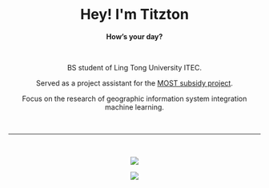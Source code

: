<br>
<h1 align="center">Hey! I'm Titzton</h1>
<p align="center"><b>How’s your day?</b></p>
<br>
<p align="center">BS student of Ling Tong University ITEC.</p>
<p align="center">Served as a project assistant for the <a href="https://wsts.most.gov.tw/STSWeb/Award/AwardDialog.aspx?year=109&sys=QS01&no=109WFDC210004">MOST subsidy project</a>.</p>
<p align="center">Focus on the research of geographic information system integration machine learning.</p>
<br>
<hr>
<br>
<p align="center">
  <a href="https://github.com/DenverCoder1/github-readme-streak-stats">
    <img src="https://github-readme-stats.vercel.app/api/top-langs/?username=titzton&layout=compact&theme=ayu-mirage&count_private=true&langs_count=9"/>
  </a>
</p>
<p align="center">
  <a href="https://github.com/DenverCoder1/github-readme-streak-stats">
    <img src="https://github-readme-stats.vercel.app/api?username=titzton&theme=ayu-mirage&show_icons=true&count_private=true&hide=contribs"/>
  </a>
</p>
<br>
